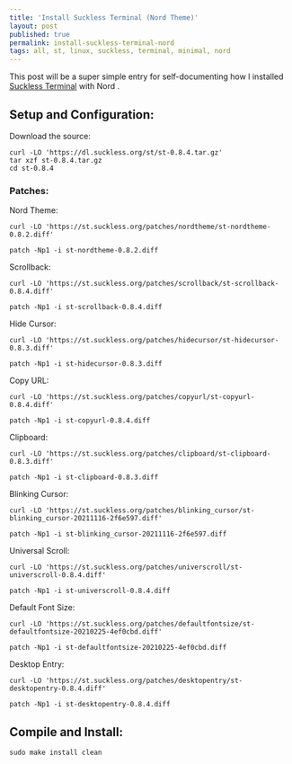 ```yaml
---
title: 'Install Suckless Terminal (Nord Theme)'
layout: post
published: true
permalink: install-suckless-terminal-nord
tags: all, st, linux, suckless, terminal, minimal, nord
---
```


This post will be a super simple entry for self-documenting how I installed [Suckless Terminal](http://git.suckless.org/st) with Nord .

## Setup and Configuration:

Download the source: 

```
curl -LO 'https://dl.suckless.org/st/st-0.8.4.tar.gz'
tar xzf st-0.8.4.tar.gz
cd st-0.8.4
```

### Patches:

Nord Theme:

```
curl -LO 'https://st.suckless.org/patches/nordtheme/st-nordtheme-0.8.2.diff'

patch -Np1 -i st-nordtheme-0.8.2.diff
```

Scrollback:

```
curl -LO 'https://st.suckless.org/patches/scrollback/st-scrollback-0.8.4.diff'

patch -Np1 -i st-scrollback-0.8.4.diff
```

Hide Cursor:

```
curl -LO 'https://st.suckless.org/patches/hidecursor/st-hidecursor-0.8.3.diff'

patch -Np1 -i st-hidecursor-0.8.3.diff
```

Copy URL:

```
curl -LO 'https://st.suckless.org/patches/copyurl/st-copyurl-0.8.4.diff'

patch -Np1 -i st-copyurl-0.8.4.diff
```

Clipboard:

```
curl -LO 'https://st.suckless.org/patches/clipboard/st-clipboard-0.8.3.diff'

patch -Np1 -i st-clipboard-0.8.3.diff
```

Blinking Cursor:

```
curl -LO 'https://st.suckless.org/patches/blinking_cursor/st-blinking_cursor-20211116-2f6e597.diff'

patch -Np1 -i st-blinking_cursor-20211116-2f6e597.diff
```

Universal Scroll:

```
curl -LO 'https://st.suckless.org/patches/universcroll/st-universcroll-0.8.4.diff'

patch -Np1 -i st-universcroll-0.8.4.diff
```

Default Font Size:

```
curl -LO 'https://st.suckless.org/patches/defaultfontsize/st-defaultfontsize-20210225-4ef0cbd.diff'

patch -Np1 -i st-defaultfontsize-20210225-4ef0cbd.diff
```

Desktop Entry:

```
curl -LO 'https://st.suckless.org/patches/desktopentry/st-desktopentry-0.8.4.diff'

patch -Np1 -i st-desktopentry-0.8.4.diff
```

## Compile and Install:

```
sudo make install clean
```
